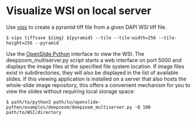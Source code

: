 # Visualize WSI on local server

Use [vips](https://github.com/libvips/libvips) to create a pyramid tiff file from a given DAPI WSI tiff file.
```
$ vips tiffsave ${img} ${pyramid} --tile --tile-width=256 --tile-height=256 --pyramid
```

Use the [OpenSlide Python](https://github.com/openslide/openslide-python) interface to view the WSI.
The deepzoom_multiserver.py script starts a web interface on port 5000 and displays the image files at the specified file system location.
If image files exist in subdirectories, they will also be displayed in the list of available slides.
If this viewing application is installed on a server that also hosts the whole-slide image repository, this offers a convenient mechanism for you to view the slides without requiring local storage space:
```
$ path/to/python3 path/to/openslide-python/examples/deepzoom/deepzoom_multiserver.py -Q 100 path/to/WSI/directory
```